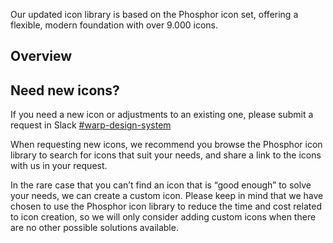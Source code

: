 <script setup>
import Overview from './overview.md';
import Styling from './styling.md';
import Dev from './code.md';
import Accessibility from './accessibility.md';
import React from './react.md';
import data from './data.json';
import { mapFrameworkStatuses } from '../utils.js';
</script>

<components-status v-bind="mapFrameworkStatuses(data.frameworks)" />

Our updated icon library is based on the Phosphor icon set, offering a flexible, modern foundation with over 9.000 icons. 

## Overview
<icon-beta-example />

## Need new icons?

If you need a new icon or adjustments to an existing one, please submit a request in Slack [#warp-design-system](https://sch-chat.slack.com/archives/C04P0GYTHPV)

When requesting new icons, we recommend you browse the Phosphor icon library to search for icons that suit your needs, and share a link to the icons with us in your request.

In the rare case that you can’t find an icon that is “good enough” to solve your needs, we can create a custom icon. Please keep in mind that we have chosen to use the Phosphor icon library to reduce the time and cost related to icon creation, so we will only consider adding custom icons when there are no other possible solutions available.

